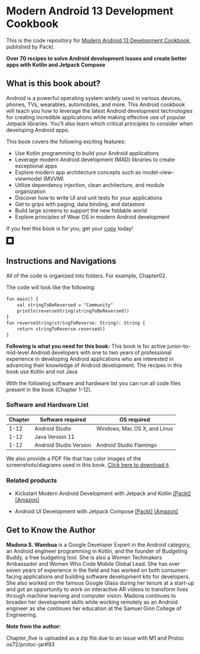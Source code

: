 # Modern Android 13 Development Cookbook

<a href="https://www.packtpub.com/product/modern-android-13-development-cookbook/9781803235578?utm_source=github&utm_medium=repository&utm_campaign=9781803235851"><img src="https://content.packt.com/B18827/cover_image_small.jpg" alt="" height="256px" align="right"></a>

This is the code repository for [Modern Android 13 Development Cookbook](https://www.packtpub.com/product/modern-android-13-development-cookbook/9781803235578?utm_source=github&utm_medium=repository&utm_campaign=9781803235851), published by Packt.

**Over 70 recipes to solve Android development issues and create better apps with Kotlin and Jetpack Compose**

## What is this book about?
Android is a powerful operating system widely used in various devices, phones, TVs, wearables, automobiles, and more. This Android cookbook will teach you how to leverage the latest Android development technologies for creating incredible applications while making effective use of popular Jetpack libraries. You’ll also learn which critical principles to consider when developing Android apps.

This book covers the following exciting features:
* Use Kotlin programming to build your Android applications
* Leverage modern Android development (MAD) libraries to create exceptional apps
* Explore modern app architecture concepts such as model-view-viewmodel (MVVM)
* Utilize dependency injection, clean architecture, and module organization
* Discover how to write UI and unit tests for your applications
* Get to grips with paging, data binding, and datastore
* Build large screens to support the new foldable world
* Explore principles of Wear OS in modern Android development

If you feel this book is for you, get your [copy](https://www.amazon.com/dp/B0B9YN7M41) today!

<a href="https://www.packtpub.com/?utm_source=github&utm_medium=banner&utm_campaign=GitHubBanner"><img src="https://raw.githubusercontent.com/PacktPublishing/GitHub/master/GitHub.png" 
alt="https://www.packtpub.com/" border="5" /></a>

## Instructions and Navigations
All of the code is organized into folders. For example, Chapter02.

The code will look like the following:
```
fun main() {
    val stringToBeReversed = "Community"
    println(reverseString(stringToBeReversed))
}
fun reverseString(stringToReverse: String): String {
    return stringToReverse.reversed()
}
```

**Following is what you need for this book:**
This book is for active junior-to-mid-level Android developers with one to two years of professional experience in developing Android applications who are interested in advancing their knowledge of Android development. The recipes in this book use Kotlin and not Java

With the following software and hardware list you can run all code files present in the book (Chapter 1-12).
### Software and Hardware List
| Chapter | Software required | OS required |
| -------- | ------------------------------------ | ----------------------------------- |
| 1-12 | Android Studio | Windows, Mac OS X, and Linux |
| 1-12 | Java Version 11 |  |
| 1-12 | Android Studio Version | Android Studio Flamingo | 2022.2.1 Patch 1 |

We also provide a PDF file that has color images of the screenshots/diagrams used in this book. [Click here to download it](https://packt.link/HlgRf).

### Related products
* Kickstart Modern Android Development with Jetpack and Kotlin [[Packt]](https://www.packtpub.com/product/kickstart-modern-android-development-with-jetpack-and-kotlin/9781801811071?utm_source=github&utm_medium=repository&utm_campaign=9781801811071) [[Amazon]](https://www.amazon.com/dp/1801811075)

* Android UI Development with Jetpack Compose [[Packt]](https://www.packtpub.com/product/android-ui-development-with-jetpack-compose/9781801812160?utm_source=github&utm_medium=repository&utm_campaign=9781801812160) [[Amazon]](https://www.amazon.com/dp/1801812160)

## Get to Know the Author
**Madona S. Wambua** is a Google Developer Expert in the Android category, an Android engineer programming in Kotlin, and the founder of Budgeting Buddy, a free budgeting tool. She is also a Women Techmakers Ambassador and Women Who Code Mobile Global Lead. She has over seven years of experience in the field and has worked on both consumer-facing applications and building software development kits for developers. She also worked on the famous Google Glass during her tenure at a start-up and got an opportunity to work on interactive AR videos to transform lives through machine learning and computer vision. Madona continues to broaden her development skills while working remotely as an Android engineer as she continues her education at the Samuel Ginn College of Engineering.

**Note from the author:**

Chapter_five is uploaded as a zip file due to an issue with M1 and Protoc os72/protoc-jar#93
